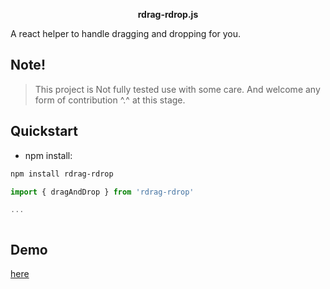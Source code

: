 <p align="center">
  <b>rdrag-rdrop.js</b>
  <div>
    A react helper to handle dragging and dropping for you.
  </div>
</p>

## Note!
> This project is Not fully tested use with some care. And welcome any form of contribution ^.^ at this stage.

## Quickstart
 - npm install: 
  ```bash
  npm install rdrag-rdrop
  ```
  ```js
  import { dragAndDrop } from 'rdrag-rdrop'
  
  ...

  

  ```
  
## Demo
[here](https://ethansnow2012.github.io/rdrag-rdrop)